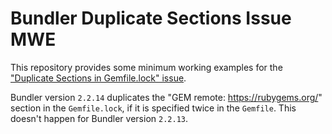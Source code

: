 # Bundler Duplicate Sections Issue MWE

This repository provides some minimum working examples for the
["Duplicate Sections in Gemfile.lock" issue](https://github.com/rubygems/rubygems/issues/4448).

Bundler version `2.2.14` duplicates the "GEM remote: https://rubygems.org/" section in the `Gemfile.lock`,
if it is specified twice in the `Gemfile`. This doesn't happen for Bundler version `2.2.13`.

